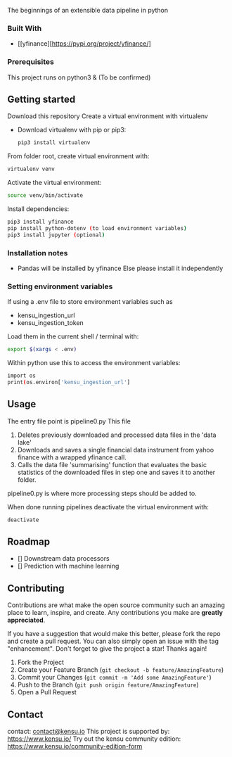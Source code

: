The beginnings of an extensible data pipeline in python

### Built With

- [[yfinance][https://pypi.org/project/yfinance/]

### Prerequisites

This project runs on python3 & (To be confirmed)

## Getting started

Download this repository
Create a virtual environment with virtualenv

- Download virtualenv with pip or pip3:
  ```sh
  pip3 install virtualenv
  ```

From folder root, create virtual environment with:

```sh
virtualenv venv
```

Activate the virtual environment:

```sh
source venv/bin/activate
```

Install dependencies:

```sh
pip3 install yfinance
pip install python-dotenv (to load environment variables)
pip3 install jupyter (optional)
```

### Installation notes

- Pandas will be installed by yfinance
  Else please install it independently

### Setting environment variables

If using a .env file to store environment variables such as

- kensu_ingestion_url
- kensu_ingestion_token

Load them in the current shell / terminal with:

```sh
export $(xargs < .env)
```

Within python use this to access the environment variables:

```sh
import os
print(os.environ['kensu_ingestion_url']
```

## Usage

The entry file point is pipeline0.py
This file

1. Deletes previously downloaded and processed data files in the 'data lake'
2. Downloads and saves a single financial data instrument from yahoo finance with a wrapped yfinance call.
3. Calls the data file 'summarising' function that evaluates the basic statistics of the downloaded files in step one and saves it to another folder.

pipeline0.py is where more processing steps should be added to.

When done running pipelines deactivate the virtual environment with:

```sh
deactivate
```

## Roadmap

- [] Downstream data processors
- [] Prediction with machine learning

## Contributing

Contributions are what make the open source community such an amazing place to learn, inspire, and create. Any contributions you make are **greatly appreciated**.

If you have a suggestion that would make this better, please fork the repo and create a pull request. You can also simply open an issue with the tag "enhancement".
Don't forget to give the project a star! Thanks again!

1. Fork the Project
2. Create your Feature Branch (`git checkout -b feature/AmazingFeature`)
3. Commit your Changes (`git commit -m 'Add some AmazingFeature'`)
4. Push to the Branch (`git push origin feature/AmazingFeature`)
5. Open a Pull Request

## Contact

contact: contact@kensu.io
This project is supported by: https://www.kensu.io/
Try out the kensu community edition: https://www.kensu.io/community-edition-form
